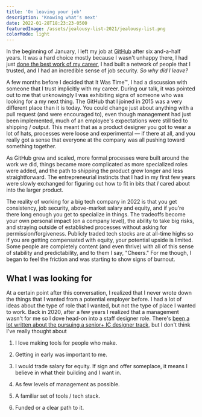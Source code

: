 ```yaml
---
title: 'On leaving your job'
description: 'Knowing whatʼs next'
date: 2022-01-28T18:23:23-0500
featuredImage: /assets/jealousy-list-2021/jealousy-list.png
colorMode: light
---
```


In the beginning of January, I left my job at [GitHub](https://github.com) after six and-a-half years. It was a hard choice mostly because I wasn't unhappy there, I had just [done the best work of my career](https://github.com/features/issues), I had built a network of people that I trusted, and I had an incredible sense of job security. _So why did I leave?_

A few months before I decided that It Was Time™, I had a discussion with someone that I trust implicitly with my career. During our talk, it was pointed out to me that unknowingly I was exhibiting signs of someone who was looking for a my next thing. The GitHub that I joined in 2015 was a very different place than it is today. You could change just about anything with a pull request (and were encouraged to), even though management had just been implemented, much of an employee's expectations were still tied to shipping / output. This meant that as a product designer you got to wear a lot of hats, processes were loose and experimental — if there at all, and you really got a sense that everyone at the company was all pushing toward something together.

As GitHub grew and scaled, more formal processes were built around the work we did, things became more complicated as more specialized roles were added, and the path to shipping the product grew longer and less straightforward. The entrepreneurial instincts that I had in my first few years were slowly exchanged for figuring out how to fit in bits that _I_ cared about into the larger product.

The reality of working for a big tech company in 2022 is that you get consistency, job security, above-market salary and equity, and if you're there long enough you get to specialize in things. The tradeoffs become your own personal impact (on a company level), the ability to take big risks, and straying outside of established processes without asking for permission/forgiveness. Publicly traded tech stocks are at all-time highs so if you are getting compensated with equity, your potential upside is limited. Some people are completely content (and even thrive) with all of this sense of stability and predictability, and to them I say, "Cheers." For me though, I began to feel the friction and was starting to show signs of burnout.

## What I was looking for

At a certain point after this conversation, I realized that I never wrote down the things that I wanted from a potential employer before. I had a lot of ideas about the type of role that I wanted, but not the type of place I wanted to work. Back in 2020, after a few years I realized that a management wasn't for me so I dove head-on into a staff designer role. There's [been a lot written about the pursuing a senior+ IC designer track](https://staff.design), but I don't think I've really thought about

1. I love making tools for people who make.

1. Getting in early was important to me.

1. I would trade salary for equity. If sign and offer someplace, it means I believe in what their building and I want in.

1. As few levels of management as possible.

1. A familiar set of tools / tech stack.

1. Funded or a clear path to it.
